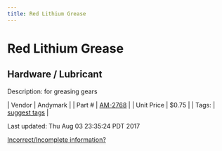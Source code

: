 ```yaml
---
title: Red Lithium Grease
---
```


# Red Lithium Grease
## Hardware / Lubricant
Description: 	for greasing gears 

| Vendor | Andymark | 
| Part # | [AM-2768](http://www.andymark.com/product-p/am-2768.htm) | 
| Unit Price | $0.75 | 
| Tags: | [suggest tags](https://docs.google.com/forms/d/e/1FAIpQLSeWyY8v3RgOty-MyWmh9U0iivNYN_molChYyS-0U-o-kOAv_g/viewform) | 

Last updated: Thu Aug 03 23:35:24 PDT 2017

 [Incorrect/Incomplete information?](https://docs.google.com/forms/d/e/1FAIpQLSeWyY8v3RgOty-MyWmh9U0iivNYN_molChYyS-0U-o-kOAv_g/viewform)